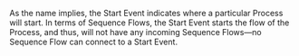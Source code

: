As the name implies, the Start Event indicates where a particular Process will start. In terms of Sequence Flows, the Start Event starts the flow of the Process, and thus, will not have any incoming Sequence Flows—no Sequence Flow can connect to a Start Event.